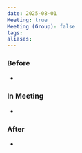 ```yaml
---
date: 2025-08-01
Meeting: true
Meeting (Group): false
tags: 
aliases:
---
```


### Before
- 

### In Meeting
- 

### After
- 